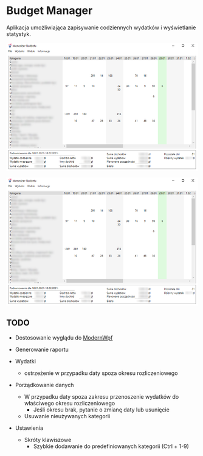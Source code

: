 # Budget Manager

Aplikacja umożliwiająca zapisywanie codziennych wydatków i wyświetlanie statystyk.

![Wydatki miesięczne](doc/s1.png)

![Wykres wypalenia](doc/s1.png)

## TODO

- Dostosowanie wyglądu do [ModernWpf](https://github.com/Kinnara/ModernWpf)
- Generowanie raportu
- Wydatki
  
  - ostrzeżenie w przypadku daty spoza okresu rozliczeniowego
- Porządkowanie danych
  - W przypadku daty spoza zakresu przenoszenie wydatków do właściwego okresu rozliczeniowego
    - Jeśli okresu brak, pytanie o zmianę daty lub usunięcie
  - Usuwanie nieużywanych kategorii
- Ustawienia
  - Skróty klawiszowe
    - Szybkie dodawanie do predefiniowanych kategorii (Ctrl + 1-9)
